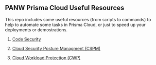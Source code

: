 <H2>PANW Prisma Cloud Useful Resources</H2>

This repo includes some useful resources (from scripts to commands) to help to automate some tasks in Prisma Cloud, or just to speed up your deployments or demostrations.

1. [Code Security](https://github.com/davidaavilar/panw-prisma-cloud/tree/main/code-security)

2. [Cloud Security Posture Managment (CSPM)](https://github.com/davidaavilar/panw-prisma-cloud/tree/main/cspm)

3. [Cloud Workload Protection (CWP)](https://github.com/davidaavilar/panw-prisma-cloud/tree/main/cwpp)